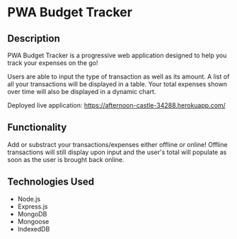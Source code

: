 # PWA Budget Tracker

## Description

PWA Budget Tracker is a progressive web application designed to help you track your expenses on the go!

Users are able to input the type of transaction as well as its amount. A list of all your transactions will be displayed in a table. Your total expenses shown over time will also be displayed in a dynamic chart.

Deployed live application: https://afternoon-castle-34288.herokuapp.com/

## Functionality

Add or substract your transactions/expenses either offline or online! Offline transactions will still display upon input and the user's total will populate as soon as the user is brought back online.

## Technologies Used

* Node.js
* Express.js
* MongoDB
* Mongoose
* IndexedDB